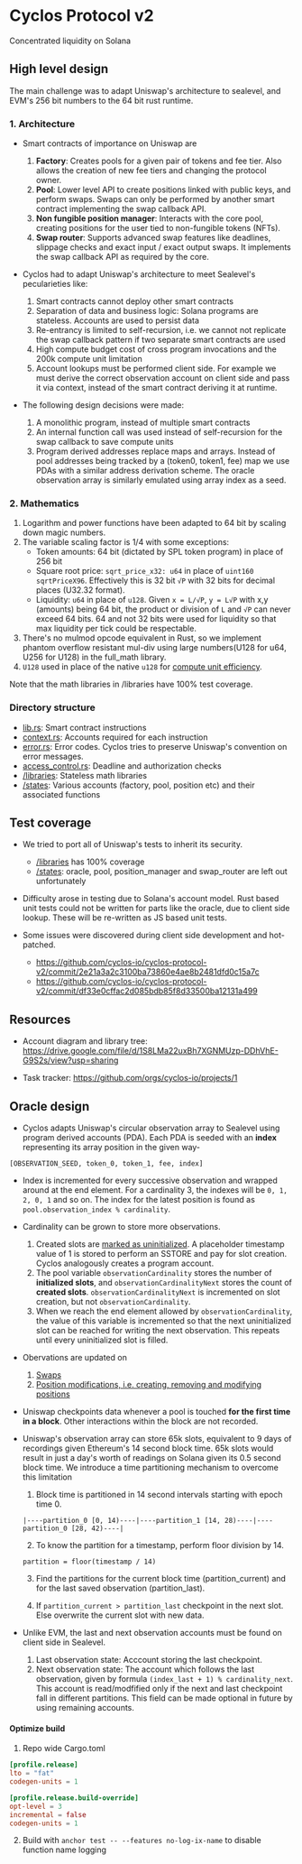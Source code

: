 # Cyclos Protocol v2

Concentrated liquidity on Solana

## High level design

The main challenge was to adapt Uniswap's architecture to sealevel, and EVM's 256 bit numbers to the 64 bit rust runtime.

### 1. Architecture

- Smart contracts of importance on Uniswap are

    1. **Factory**: Creates pools for a given pair of tokens and fee tier. Also allows the creation of new fee tiers and changing the protocol owner.
    2. **Pool**: Lower level API to create positions linked with public keys, and perform swaps. Swaps can only be performed by another smart contract implementing the swap callback API.
    3. **Non fungible position manager**: Interacts with the core pool, creating positions for the user tied to non-fungible tokens (NFTs).
    4. **Swap router**: Supports advanced swap features like deadlines, slippage checks and exact input / exact output swaps. It implements the swap callback API as required by the core.

- Cyclos had to adapt Uniswap's architecture to meet Sealevel's pecularieties like:
    1. Smart contracts cannot deploy other smart contracts
    2. Separation of data and business logic: Solana programs are stateless. Accounts are used to persist data
    3. Re-entrancy is limited to self-recursion, i.e. we cannot not replicate the swap callback pattern if two separate smart contracts are used
    4. High compute budget cost of cross program invocations and the 200k compute unit limitation
    5. Account lookups must be performed client side. For example we must derive the correct observation account on client side and pass it via context, instead of the smart contract deriving it at runtime.

- The following design decisions were made:
    1. A monolithic program, instead of multiple smart contracts
    2. An internal function call was used instead of self-recursion for the swap callback to save compute units
    3. Program derived addresses replace maps and arrays. Instead of pool addresses being tracked by a (token0, token1, fee) map we use PDAs with a similar address derivation scheme. The oracle observation array is similarly emulated using array index as a seed.


### 2. Mathematics

1. Logarithm and power functions have been adapted to 64 bit by scaling down magic numbers.
2. The variable scaling factor is 1/4 with some exceptions:
    - Token amounts: 64 bit (dictated by SPL token program) in place of 256 bit
    - Square root price: `sqrt_price_x32: u64` in place of `uint160 sqrtPriceX96`. Effectively this is 32 bit `√P` with 32 bits for decimal places (U32.32 format).
    - Liquidity: `u64` in place of `u128`. Given `x = L/√P`, `y = L√P` with x,y (amounts) being 64 bit, the product or division of `L` and `√P` can never exceed 64 bits. 64 and not 32 bits were used for liquidity so that max liquidity per tick could be respectable.
3. There's no mulmod opcode equivalent in Rust, so we implement phantom overflow resistant mul-div using large numbers(U128 for u64, U256 for U128) in the full_math library.
4. `U128` used in place of the native `u128` for [compute unit efficiency](https://github.com/solana-labs/solana/issues/19549).

Note that the math libraries in /libraries have 100% test coverage.

### Directory structure

- [lib.rs](./programs/core/src/lib.rs): Smart contract instructions
- [context.rs](./programs/core/src/context.rs): Accounts required for each instruction
- [error.rs](./programs/core/src/error.rs): Error codes. Cyclos tries to preserve Uniswap's convention on error messages.
- [access_control.rs](./programs/core/src/access_control.rs): Deadline and authorization checks
- [/libraries](./programs/core/src/libraries): Stateless math libraries
- [/states](./programs/core/src/states): Various accounts (factory, pool, position etc) and their associated functions

## Test coverage

- We tried to port all of Uniswap's tests to inherit its security.
    - [/libraries](./programs/core/src/libraries) has 100% coverage
    - [/states](./programs/core/src/states): oracle, pool, position_manager and swap_router are left out unfortunately

- Difficulty arose in testing due to Solana's account model. Rust based unit tests could not be written for parts like the oracle, due to client side lookup. These will be re-written as JS based unit tests.

- Some issues were discovered during client side development and hot-patched.
    - https://github.com/cyclos-io/cyclos-protocol-v2/commit/2e21a3a2c3100ba73860e4ae8b2481dfd0c15a7c
    - https://github.com/cyclos-io/cyclos-protocol-v2/commit/df33e0cffac2d085bdb85f8d33500ba12131a499

## Resources

- Account diagram and library tree: https://drive.google.com/file/d/1S8LMa22uxBh7XGNMUzp-DDhVhE-G9S2s/view?usp=sharing

- Task tracker: https://github.com/orgs/cyclos-io/projects/1

## Oracle design

- Cyclos adapts Uniswap's circular observation array to Sealevel using program derived accounts (PDA). Each PDA is seeded with an **index** representing its array position in the given way-

```
[OBSERVATION_SEED, token_0, token_1, fee, index]
```

- Index is incremented for every successive observation and wrapped around at the end element. For a cardinality 3, the indexes will be `0, 1, 2, 0, 1` and so on. The index for the latest position is found as `pool.observation_index % cardinality`.

- Cardinality can be grown to store more observations.
    1. Created slots are [marked as uninitialized](https://github.com/Uniswap/v3-core/blob/ed88be38ab2032d82bf10ac6f8d03aa631889d48/contracts/libraries/Oracle.sol#L117). A placeholder timestamp value of 1 is stored to perform an SSTORE and pay for slot creation. Cyclos analogously creates a program account.
    2. The pool variable `observationCardinality` stores the number of **initialized slots**, and `observationCardinalityNext` stores the count of **created slots**. `observationCardinalityNext` is incremented on slot creation, but not `observationCardinality`.
    3. When we reach the end element allowed by `observationCardinality`, the value of this variable is incremented so that the next uninitialized slot can be reached for writing the next observation. This repeats until every uninitialized slot is filled.

- Obervations are updated on
    1. [Swaps](./programs/core/src/lib.rs#L1483)
    2. [Position modifications, i.e. creating, removing and modifying positions](./programs/core/src/lib.rs#L2387)

- Uniswap checkpoints data whenever a pool is touched **for the first time in a block**. Other interactions within the block are not recorded.

- Uniswap's observation array can store 65k slots, equivalent to 9 days of recordings given Ethereum's 14 second block time. 65k slots would result in just a day's worth of readings on Solana given its 0.5 second block time. We introduce a time partitioning mechanism to overcome this limitation

    1. Block time is partitioned in 14 second intervals starting with epoch time 0.
    ```
    |----partition_0 [0, 14)----|----partition_1 [14, 28)----|----partition_0 [28, 42)----|
    ```

    2. To know the partition for a timestamp, perform floor division by 14.

    ```
    partition = floor(timestamp / 14)
    ```

    3. Find the partitions for the current block time (partition_current) and for the last saved observation (partition_last).

    4. If `partition_current > partition_last` checkpoint in the next slot. Else overwrite the current slot with new data.

- Unlike EVM, the last and next observation accounts must be found on client side in Sealevel.
    1. Last observation state: Acccount storing the last checkpoint.
    2. Next observation state: The account which follows the last observation, given by formula `(index_last + 1) % cardinality_next`. This account is read/modfified only if the next and last checkpoint fall in different partitions. This field can be made optional in future by using remaining accounts.

#### Optimize build

1. Repo wide Cargo.toml

```toml
[profile.release]
lto = "fat"
codegen-units = 1

[profile.release.build-override]
opt-level = 3
incremental = false
codegen-units = 1
```

2. Build with `anchor test -- --features no-log-ix-name` to disable function name logging

